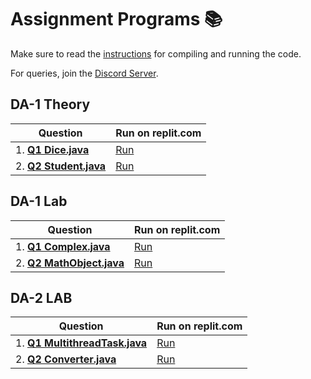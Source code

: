 # Assignment Programs 📚

Make sure to read the [instructions](../../README.md) for compiling and running the code.

For queries, join the [Discord Server](https://discord.gg/5PNFxQF2nz).

## DA-1 Theory

| Question                                           | Run on replit.com                                          |
| -------------------------------------------------- | ---------------------------------------------------------- |
| 1. **[Q1 Dice.java](theory/da_1/Dice.java)**       | [Run](https://replit.com/@WOLVERINE0911/Dice#Main.java)    |
| 2. **[Q2 Student.java](theory/da_1/Student.java)** | [Run](https://replit.com/@WOLVERINE0911/Student#Main.java) |

## DA-1 Lab

| Question                                              | Run on replit.com                                             |
| ----------------------------------------------------- | ------------------------------------------------------------- |
| 1. **[Q1 Complex.java](lab/da_1/Complex.java)**       | [Run](https://replit.com/@WOLVERINE0911/Complex)              |
| 2. **[Q2 MathObject.java](lab/da_1/MathObject.java)** | [Run](https://replit.com/@WOLVERINE0911/MathObject#Main.java) |

## DA-2 LAB

| Question                                                        | Run on replit.com                                                            |
| --------------------------------------------------------------- | ---------------------------------------------------------------------------- |
| 1. **[Q1 MultithreadTask.java](lab/da_2/MultithreadTask.java)** | [Run](https://replit.com/@WOLVERINE0911/Multhread#Main.java)                 |
| 2. **[Q2 Converter.java](lab/da_2/Converter.java)**             | [Run](https://replit.com/@WOLVERINE0911/HexBinaryDecimelConverter#Main.java) |
